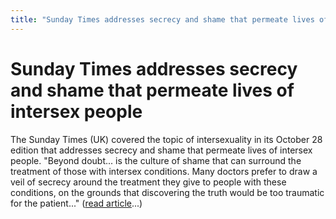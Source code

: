 ```yaml
---
title: "Sunday Times addresses secrecy and shame that permeate lives of intersex people"
---
```


# Sunday Times addresses secrecy and shame that permeate lives of intersex people

  
The Sunday Times (UK) covered the topic of intersexuality in its October 28 edition that addresses secrecy and shame that permeate lives of intersex people. "Beyond doubt... is the culture of shame that can surround the treatment of those with intersex conditions. Many doctors prefer to draw a veil of secrecy around the treatment they give to people with these conditions, on the grounds that discovering the truth would be too traumatic for the patient..." ([read article][1]...)

 [1]: http://www.sunday-times.co.uk/news/pages/sti/2001/10/28/stimazmaz02015.html